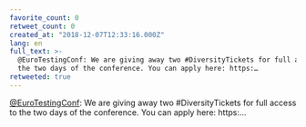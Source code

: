 ```yaml
---
favorite_count: 0
retweet_count: 0
created_at: "2018-12-07T12:33:16.000Z"
lang: en
full_text: >-
  @EuroTestingConf: We are giving away two #DiversityTickets for full access to
  the two days of the conference. You can apply here: https:…
retweeted: true
---
```


[@EuroTestingConf](https://twitter.com/EuroTestingConf): We are giving away two
#DiversityTickets for full access to the two days of the conference. You can
apply here: https:…
